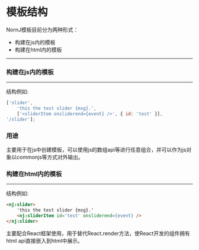 # 模板结构

NornJ模板目前分为两种形式：
* 构建在js内的模板
* 构建在html内的模板
* * *

### 构建在js内的模板
* * *

结构例如:
```js
['slider',
    'this the test slider {msg}.',
    ['<sliderItem onsliderend={event} />', { id: 'test' }],
'/slider'];
```

### 用途

主要用于在js中创建模板，可以使用js的数组api等进行任意组合，并可以作为js对象以commonjs等方式对外输出。

### 构建在html内的模板
* * *

结构例如:
```html
<nj:slider>
    'this the test slider {msg}.'
    <nj:sliderItem id='test' onsliderend={event} />
</nj:slider>
```
主要配合React框架使用，用于替代React.render方法，使React开发的组件拥有html api直接嵌入到html中展示。
